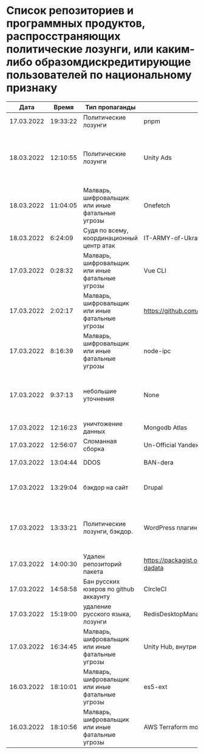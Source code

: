 # Список репозиториев и программных продуктов, распросстраняющих политические лозунги, или каким-либо образомдискредитирующие пользователей по национальному признаку

| Дата  | Время  | Тип пропаганды  | Название  | URL  | Комментарий  |
|---|---|---|---|---|---|
| 17.03.2022 | 19:33:22| Политические лозунги | pnpm | https://github.com/pnpm/pnpm/commit/3c328ec465c597ff558c1f38afbfe2a0c1b02a83 | https://github.com/pnpm/pnpm/commit/0066c11b9779971349d323c9fffced0271535cb7 | Заблокировал сайт pnpm.io для РФ и РБ |
| 18.03.2022 | 12:10:55| Политические лозунги | Unity Ads | https://unity.com/products/unity-ads | Понимаю, что этот случай не относится к опенсорс продуктам, однако он тоже важен, в особенности для разработчиков игр. После встраивания рекламы Unity Ads в мобильную игру, пользователям из России игра начинают показывать вместо рекламы политические лозунги о свержении конституционного строя. Причём на устройстве разработчика ничего подобного не проявляется Мы чудом заметили это благодаря нашим игрокам бета-тестировщикам, которые получили обновление перед основным выпуском. |
| 18.03.2022 | 11:04:05	| Малварь, шифровальщик или иные фатальные угрозы |	Onefetch | https://github.com/o2sh/onefetch | При установке программы подменяет библиотеку libgcc_s.so.1, система перестает отвечать и после перезагрузки система выдает ошибку kernel panic. |
| 18.03.2022 | 6:24:09 | Судя по всему, координационный центр атак | IT-ARMY-of-Ukraine-Resources-in-English | https://github.com/danieldanielecki/IT-ARMY-of-Ukraine-Resources-in-English | Подборка целей и инструментов для атак по инфраструктуре РФ |
| 17.03.2022 | 0:28:32	| Малварь, шифровальщик или иные фатальные угрозы |	Vue CLI | https://github.com/vuejs/vue-cli/issues/7054 | ссылка на isue |
| 17.03.2022 | 2:02:17	| Малварь, шифровальщик или иные фатальные угрозы |	https://github.com/RIAEvangelist/peacenotwar | https://github.com/RIAEvangelist/peacenotwar | Сама библиотека удаляющая файловую систему по IP из России и Белоруссии
| 17.03.2022 | 8:16:39	| Малварь, шифровальщик или иные фатальные угрозы |	node-ipc | https://github.com/RIAEvangelist/node-ipc/issues/233 | https://github.com/vuejs/vue-cli/issues/7054 https://github.com/RIAEvangelist/node-ipc/blob/847047cf7f81ab08352038b2204f0e7633449580/dao/ssl-geospec.js	https://github.com/RIAEvangelist/node-ipc/issues/233 https://github.com/RIAEvangelist/node-ipc/commit/1220522453a0388cb4af1a74fe9a0482b6b3a9f3 | Может удалить все файлы на PC https://github.com/vuejs/vue-cli/issues/7054	https://github.com/RIAEvangelist/node-ipc/issues/233 В библиотеку node-ipc добавили шифровальщик для ip России и Белоруссии. Оно реально всю фс закидывает сердечками, если ты из России и Беларуси. Причем вручную поставили 25% вероятности в начале таймаута, чтобы эта штука была больше похоже на плавающий баг, чем на что-то намеренное. Появились сообщения о том, что уязвимость откатили. https://github.com/arendst/Tasmota/commit/ba32044bb25b820a104428585bf4c91c4e927f88, https://github.com/arendst/Tasmota/commit/b4f99bb74704e4a5f85b7ba9e03b126bf1c43320 |
| 17.03.2022 | 9:37:13 | небольшие уточнения | None | None | "1. Строка 4, важное уточнение, что задеты не ""практически все"" модули, а большая часть и важное уточнение - поддерживаемые сообществом. Т.е. ""практически все модули AWS для Terraform"" предлагаю заменить на ""модули AWS для Terraform поддерживаемые сообществом""" "2. Удалить 13 строку в табличке с названием ""все"", которая не несёт особо смысловой нагрузки и отчасти вводит в заблуждение" UPDATE: Все замечания учтены! |
| 17.03.2022 | 12:16:23 | уничтожение данных | Mongodb Atlas | https://www.securitylab.ru/news/530550.php | Был неприятный инцидент с Mongodb Atlas. Да, это не круто и это многим не нравится. Но это не опенсорсная монга, она на основе опен-сорс |
| 17.03.2022 | 12:56:07 | Сломанная сборка | Un-Official Yandex-XML PHP library | https://packagist.org/packages/anton-shevchuk/yandex-xml-library | В packagist добавлена версия пакета с политическим лозунгом, а исходники удалены из гитхаба. Результат - поломаная сборка проекта |
| 17.03.2022 | 13:04:44 | DDOS | BAN-dera | https://github.com/vnestoruk/ban-dera | Сервис, который ддосит сайты из списка с компьютеров пользователей, у кого открыта вкладка с сайтом. |
| 17.03.2022 | 13:29:04 | бэкдор на сайт | Drupal | https://drupal.ru/glyanec-scam | Компания «Глянец» встраивает на сайты клиентов вредоносный код для обхода защиты и получения полного доступа к сайтам. Они называют это «сервисным входом». 26 февраля руководитель «Глянец» Заика Анатолий в публичном телеграм-чате заявил, что российские сайты, созданные в его компании, будут «взломаны». |
| 17.03.2022 | 13:33:21 | Политические лозунги, бэкдор.	| WordPress плагин Mistape | https://wordpress.org/plugins/mistape/ | Через уязвимость в популярном плагине Mistape злоумышленник получает доступ к разделам администратора, заливает плагин UnderConstruction, с помощью которого на главную страницу сайта выводит произвольную информацию. Обычно это виджет на тему текущих событий в Украине. Автор плагина 24 февраля внёс в него изменения. Дождался, пока обновление разойдётся по пользователям и начал через несколько дней эксплуатировать занесённую туда уязвимость. |
| 17.03.2022 | 14:00:30 | Удален репозиторий пакета | https://packagist.org/packages/fomvasss/laravel-dadata | https://github.com/fomvasss/laravel-dadata | Удален с github |
| 17.03.2022 | 14:58:58 | Бан русских юзеров по github аккаунту | CIrcleCI | https://support.circleci.com/hc/en-us/articles/360043679453-CircleCI-Terms-of-Service-Violation-Sanctioned-Country | Банит, если зайти под русским IP, банит по github-аккаунту или другому способу авторизации, после бана VPN не поможет, только заполнение из формы |
| 17.03.2022 | 15:19:00 | удаление русского языка, лозунги | RedisDesktopManager  | https://github.com/uglide/RedisDesktopManager/commit/8b2b357d9d233100f84a69f81ed22b8caa04fa22 | как бы чего еще туда не заложили вредного |
| 17.03.2022 | 16:34:45	| Малварь, шифровальщик или иные фатальные угрозы |	Unity Hub, внутри которой содержится Vue CLI | https://github.com/vuejs/vue-cli/issues/7054 | Внутри содержится Vue CLI https://forum.unity.com/threads/unity-hub-3-1-release-overview.1253823/ |
| 16.03.2022 | 18:10:01	| Малварь, шифровальщик или иные фатальные угрозы |	es5-ext | https://github.com/medikoo/es5-ext/commit/28de285ed433b45113f01e4ce7c74e9a356b2af2 | Коллеги, обращаем внимание, что популярная библиотека https://www.npmjs.com/package/es5-ext которая не обновлялась до этого 2 года начала получать регулярные обновления которые содержат как негативную пропаганду, так и код по таймзоне увеличивающий утилизацию ресурсов. Смотреть файл - _postinstall.js |
| 16.03.2022 | 18:10:56	| Малварь, шифровальщик или иные фатальные угрозы |	AWS Terraform modules | https://github.com/terraform-aws-modules | "все модули AWS для Terraform поддерживаемые сообществом, также сдублировалось в официальный Registry (https://registry.terraform.io/modules/terraform-aws-modules/vpc/aws/latest), внимание на ""дополнительные соглашения"" внизу README каждого модуля." |
